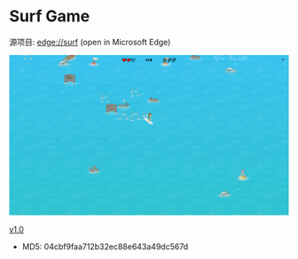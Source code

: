 # Surf Game

源项目: <edge://surf> (open in Microsoft Edge)

![surf](/surf/surf.png)

[v1.0](/surf/build/surf_1.0.qpkg)

- MD5: 04cbf9faa712b32ec88e643a49dc567d

